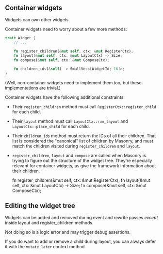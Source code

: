 
## Container widgets

Widgets can own other widgets.

Container widgets need to worry about a few more methods:

```rust
trait Widget {
    // ...

    fn register_children(&mut self, ctx: &mut RegisterCtx);
    fn layout(&mut self, ctx: &mut LayoutCtx) -> Size;
    fn compose(&mut self, ctx: &mut ComposeCtx);

    fn children_ids(&self) -> SmallVec<[WidgetId; 16]>;
}
```

(Well, non-container widgets need to implement them too, but these implementations are trivial.)

Container widgets have the following additional constraints:

- Their `register_children` method must call `RegisterCtx::register_child` for each child.
- Their `layout` method must call `LayoutCtx::run_layout` and `LayoutCtx::place_child` for each child.
- Their `children_ids` method must return the IDs of all their children. That list is considered the "canonical" list of children by Masonry, and must match the children visited during `register_children` and `layout`.



- `register_children`, `layout` and `compose` are called when Masonry is trying to figure out the structure of the widget tree. They're especially relevant for container widgets, as give the framework information about their children.


    fn register_children(&mut self, ctx: &mut RegisterCtx);
    fn layout(&mut self, ctx: &mut LayoutCtx) -> Size;
    fn compose(&mut self, ctx: &mut ComposeCtx);


## Editing the widget tree

Widgets can be added and removed during event and rewrite passes *except* inside layout and register_children methods.

Not doing so is a logic error and may trigger debug assertions.

If you do want to add or remove a child during layout, you can always defer it with the `mutate_later` context method.
